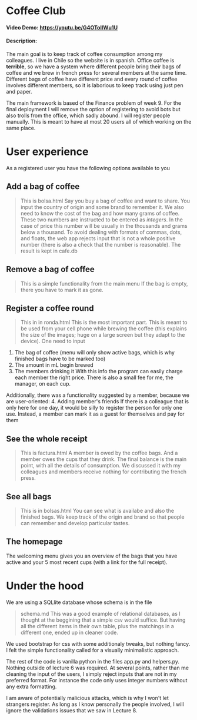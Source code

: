 # Coffee Club
#### Video Demo:  https://youtu.be/G4OTolIWu1U

#### Description:
The main goal is to keep track of coffee consumption among my colleagues.
I live in Chile so the website is in spanish.
Office coffee is **terrible**, so we have a system where different people bring their bags of coffee and we brew in french press for several members at the same time. Different bags of coffee have different price and every round of coffee involves different members, so it is laborious to keep track using just pen and paper.

The main framework is based of the Finance problem of week 9.
For the final deployment I will remove the option of registering to avoid bots but also trolls from the office, which sadly abound. I will register people manually. This is meant to have at most 20 users all of which working on the same place.

# User experience
As a registered user you have the following options available to you

## Add a bag of coffee
> This is bolsa.html
Say you buy a bag of coffee and want to share. You input the country of origin and some brand to remember it.
We also need to know the cost of the bag and how many grams of coffee.
These two numbers are instructed to be entered as *integers*. In the case of price this number will be usually in the thousands and grams below a thousand. To avoid dealing with formats of commas, dots, and floats, the web app rejects input that is not a whole positive number (there is also a check that the number is reasonable).
The result is kept in cafe.db

## Remove a bag of coffee
> This is a simple functionality from the main menu
If the bag is empty, there you have to mark it as gone.

## Register a coffee round
> This in in ronda.html
This is the most important part.
This is meant to be used from your cell phone while brewing the coffee (this explains the size of the images; huge on a large screen but they adapt to the device).
One need to input
1. The bag of coffee (menu will only show active bags, which is why finished bags have to be marked too)
2. The amount in mL begin brewed
3. The members drinking it
With this info the program can easily charge each member the right price.
There is also a small fee for me, the manager, on each cup.

Additionally, there was a functionality suggested by a member, because we are user-oriented:
4. Adding member's friends
If there is a colleague that is only here for one day, it would be silly to register the person for only one use.
Instead, a member can mark it as a guest for themselves and pay for them

## See the whole receipt
> This is factura.html
A member is owed by the coffee bags. 
And a member owes the cups that they drink.
The final balance is the main point, with all the details of consumption.
We discussed it with my colleagues and members receive nothing for contributing the french press.

## See all bags
> This is in bolsas.html
You can see what is availabe and also the finished bags. We keep track of the origin and brand so that people can remember and develop particular tastes.

## The homepage
The welcoming menu gives you an overview of the bags that you have active and your 5 most recent cups (with a link for the full receipt).

# Under the hood
We are using a SQLlite database whose schema is in the file
> schema.md
This was a good example of relational databases, as I thought at the beggining that a simple csv would suffice.
But having all the different items in their own table, plus the matchings in a different one, ended up in cleaner code.

We used bootstrap for css with some additionaly tweaks, but nothing fancy.
I felt the simple functionality called for a visually minimalistic approach.

The rest of the code is vanilla python in the files app.py and helpers.py.
Nothing outside of lecture 6 was required.
At several points, rather than me cleaning the input of the users, I simply reject inputs that are not in my preferred format.
For instance the code only uses integer numbers without any extra formatting.

I am aware of potentially malicious attacks, which is why I won't let strangers register.
As long as I know personally the people involved, I will ignore the validations issues that we saw in Lecture 8.
